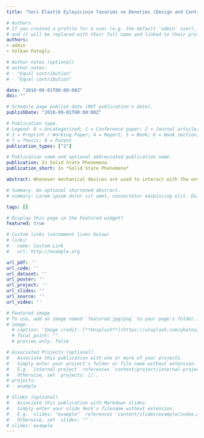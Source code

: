 ```yaml
---
title: "Seri Elastik Eyleyicinin Tasarimi ve Denetimi (Design and Control of a Series Elastic Actuator)"

# Authors
# If you created a profile for a user (e.g. the default `admin` user), write the username (folder name) here 
# and it will be replaced with their full name and linked to their profile.
authors:
- admin
- Volkan Patoglu

# Author notes (optional)
# author_notes:
# - "Equal contribution"
# - "Equal contribution"

date: "2010-09-01T00:00:00Z"
doi: ""

# Schedule page publish date (NOT publication's date).
publishDate: "2010-09-01T00:00:00Z"

# Publication type.
# Legend: 0 = Uncategorized; 1 = Conference paper; 2 = Journal article;
# 3 = Preprint / Working Paper; 4 = Report; 5 = Book; 6 = Book section;
# 7 = Thesis; 8 = Patent
publication_types: ["2"]

# Publication name and optional abbreviated publication name.
publication: In Solid State Phenomena
publication_short: In *Solid State Phenomena*

abstract: Whenever mechanical devices are used to interact with the environment, accurate control of the forces occurring at the interaction surfaces arises as an important challenge. Traditionally, force controlled systems utilize stiff force sensors in the feedback loop to measure and regulate the interaction forces. Series elastic actuation (SEA) is an alternative approach to force control, in which the deflection of a compliant element (orders of magnitude less stiff than a typical force sensor) placed between motor and the environment is controlled to regulate the interaction forces. The use of SEAs for force control is advantageous, since this approach possesses inherent robustness without the need for high-precision force sensors/actuators and allows for the accurate control of the force exerted by the actuator through position control of the deflection of a compliant coupling element. Here, a non-overshooting force controller is proposed to be embedded into the control structure of SEAs. Such controller architecture ensures safe operations of SAEs by making sure that the force applied to the environment are always bounded from above by the reference forces commanded to the controller.

# Summary. An optional shortened abstract.
# summary: Lorem ipsum dolor sit amet, consectetur adipiscing elit. Duis posuere tellus ac convallis placerat. Proin tincidunt magna sed ex sollicitudin condimentum.

tags: []

# Display this page in the Featured widget?
featured: true

# Custom links (uncomment lines below)
# links:
# - name: Custom Link
#   url: http://example.org

url_pdf: ''
url_code: ''
url_dataset: ''
url_poster: ''
url_project: ''
url_slides: ''
url_source: ''
url_video: ''

# Featured image
# To use, add an image named `featured.jpg/png` to your page's folder. 
# image:
  # caption: 'Image credit: [**Unsplash**](https://unsplash.com/photos/pLCdAaMFLTE)'
  # focal_point: ""
  # preview_only: false

# Associated Projects (optional).
#   Associate this publication with one or more of your projects.
#   Simply enter your project's folder or file name without extension.
#   E.g. `internal-project` references `content/project/internal-project/index.md`.
#   Otherwise, set `projects: []`.
# projects:
# - example

# Slides (optional).
#   Associate this publication with Markdown slides.
#   Simply enter your slide deck's filename without extension.
#   E.g. `slides: "example"` references `content/slides/example/index.md`.
#   Otherwise, set `slides: ""`.
# slides: example
---
```

